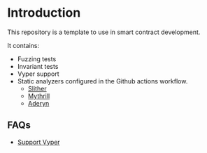 # Introduction

This repository is a template to use in smart contract development.

It contains:

- Fuzzing tests
- Invariant tests
- Vyper support
- Static analyzers configured in the Github actions workflow.
  - [Slither](https://github.com/crytic/slither)
  - [Mythrill](https://github.com/Consensys/mythril)
  - [Aderyn](https://github.com/Cyfrin/aderyn)

## FAQs

- [Support Vyper](./docs/support-vyper.md)